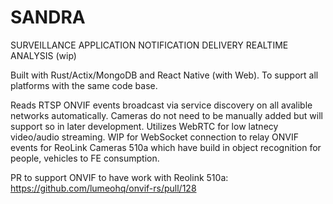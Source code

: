 # SANDRA
SURVEILLANCE APPLICATION NOTIFICATION DELIVERY REALTIME ANALYSIS (wip)


Built with Rust/Actix/MongoDB and React Native (with Web). To support all platforms with the same code base. 

Reads RTSP ONVIF events broadcast via service discovery on all avalible networks automatically. Cameras do not need to be manually added but will support so in later development. 
Utilizes WebRTC for low latnecy video/audio streaming. WIP for WebSocket connection to relay ONVIF events for ReoLink Cameras 510a which have build in object recognition for people, vehicles to FE consumption.

PR to support ONVIF to have work with Reolink 510a:
https://github.com/lumeohq/onvif-rs/pull/128
